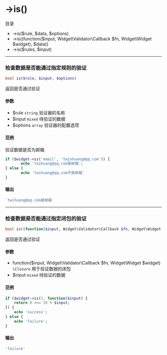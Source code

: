 ->is()
=====

目录
* ->is($rule, $data, $options)
* ->is((function($input, Widget\Validator\Callback $fn, Widget\Widget $widget), $data))
* ->is($rules, $input)

- - - 

### 检查数据是否能通过指定规则的验证
```php
bool is($rule, $input, $options)
```
返回是否通过验证

#### 参数
* $rule      `string`  验证器的名称
* $input      `mixed`   待验证的数据 
* $options   `array`   验证器的配置选项

#### 范例
验证数据是否为邮箱
```php
if ($widget->is('email', 'twinhuang@qq.com')) {
       echo 'twihuang@qq.com是邮箱';
} else {
       echo 'twihuang@qq.com不是邮箱'
}
```

#### 输出
```php
`twihuang@qq.com是邮箱`
```

- - -

### 检查数据是否能通过指定闭包的验证
```php
bool is((function($input, Widget\Validator\Callback $fn, Widget\Widget $widget), $input))
```
返回是否通过验证

#### 参数
* function($input, Widget\Validator\Callback $fn, Widget\Widget $widget) `\Closure` 用于验证数据的闭包
* $input `mixed` 待验证的数据

#### 范例
```php
if ($widget->is(3, function($input) {
    return 0 === 10 % $input;
}) {
    echo 'success';
} else {
    echo 'failure';
}
```

#### 输出
```php
'failure'
```
